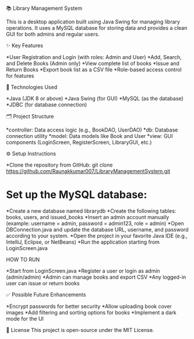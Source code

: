 
📚 Library Management System

This is a desktop application built using Java Swing for managing library operations. It uses a MySQL database for storing data and provides a clean GUI for both admins and regular users.

✨ Key Features

*User Registration and Login (with roles: Admin and User)
*Add, Search, and Delete Books (Admin only)
*View complete list of books
*Issue and Return Books
*Export book list as a CSV file
*Role-based access control for features

🔧 Technologies Used

*Java (JDK 8 or above)
*Java Swing (for GUI)
*MySQL (as the database)
*JDBC (for database connection)

🗂️ Project Structure

*controller: Data access logic (e.g., BookDAO, UserDAO)
*db: Database connection utility
*model: Data models like Book and User
*view: GUI components (LoginScreen, RegisterScreen, LibraryGUI, etc.)

⚙️ Setup Instructions

*Clone the repository from GitHub:
git clone https://github.com/Raunakkumar007/LibraryManagementSystem.git

# Set up the MySQL database:
*Create a new database named librarydb
*Create the following tables: books, users, and issued_books
*Insert an admin account manually (example: username = admin, password = admin123, role = admin)
*Open DBConnection.java and update the database URL, username, and password according to your system.
*Open the project in your favorite Java IDE (e.g., IntelliJ, Eclipse, or NetBeans)
*Run the application starting from LoginScreen.java

HOW TO RUN

*Start from LoginScreen.java
*Register a user or login as admin (admin/admin)
*Admin can manage books and export CSV
*Any logged-in user can issue or return books

✅ Possible Future Enhancements

*Encrypt passwords for better security
*Allow uploading book cover images
*Add filtering and sorting options for books
*Implement a dark mode for the UI

📄 License
This project is open-source under the MIT License.

